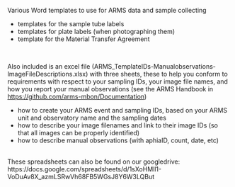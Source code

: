 Various Word templates to use for ARMS data and sample collecting
- templates for the sample tube labels
- templates for plate labels (when photographing them)
- template for the Material Transfer Agreement
<br>

Also included is an excel file (ARMS_TemplateIDs-Manualobservations-ImageFileDescriptions.xlsx) with three sheets, these to help you conform to requirements with respect to your sampling IDs, your image file names, and how you report your manual observations (see the ARMS Handbook in https://github.com/arms-mbon/Documentation)

- how to create your ARMS event and sampling IDs, based on your ARMS unit and observatory name and the sampling dates
- how to describe your image filenames and link to their image IDs (so that all images can be properly identified)
- how to describe manual observations (with aphiaID, count, date, etc)
<br>
These spreadsheets can also be found on our googledrive: https://docs.google.com/spreadsheets/d/1sXoHMll1-VoDuAv8X_azmLSRwVh68FB5WGsJ8Y6W3LQBut 
